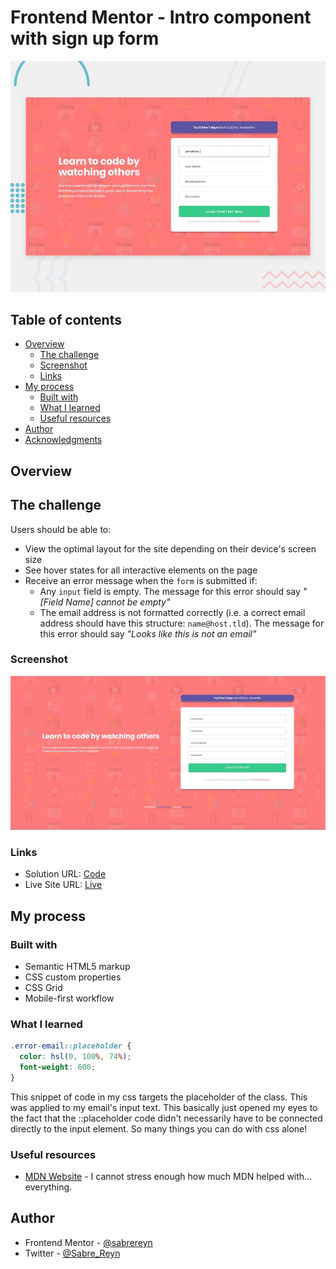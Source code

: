 # Frontend Mentor - Intro component with sign up form

![Design preview for the Intro component with sign up form coding challenge](./design/desktop-preview.jpg)

## Table of contents

- [Overview](#overview)
  - [The challenge](#the-challenge)
  - [Screenshot](#screenshot)
  - [Links](#links)
- [My process](#my-process)
  - [Built with](#built-with)
  - [What I learned](#what-i-learned)
  - [Useful resources](#useful-resources)
- [Author](#author)
- [Acknowledgments](#acknowledgments)

## Overview

## The challenge

Users should be able to:

- View the optimal layout for the site depending on their device's screen size
- See hover states for all interactive elements on the page
- Receive an error message when the `form` is submitted if:
  - Any `input` field is empty. The message for this error should say _"[Field Name] cannot be empty"_
  - The email address is not formatted correctly (i.e. a correct email address should have this structure: `name@host.tld`). The message for this error should say _"Looks like this is not an email"_

### Screenshot

![Screenshot](images/screenshot.jpg)

### Links

- Solution URL: [Code](https://github.com/sabrereyn/signup-form-frontendmentor)
- Live Site URL: [Live](https://sabrereyn.github.io/signup-form-frontendmentor/)

## My process

### Built with

- Semantic HTML5 markup
- CSS custom properties
- CSS Grid
- Mobile-first workflow

### What I learned

```css
.error-email::placeholder {
  color: hsl(0, 100%, 74%);
  font-weight: 600;
}
```

This snippet of code in my css targets the placeholder of the class. This was applied to my email's input text. This basically just opened my eyes to the fact that the ::placeholder code didn't necessarily have to be connected directly to the input element. So many things you can do with css alone!

### Useful resources

- [MDN Website](https://developer.mozilla.org/en-US/) - I cannot stress enough how much MDN helped with... everything.

## Author

- Frontend Mentor - [@sabrereyn](https://www.frontendmentor.io/profile/sabrereyn)
- Twitter - [@Sabre_Reyn](https://www.twitter.com/Sabre_Reyn)
